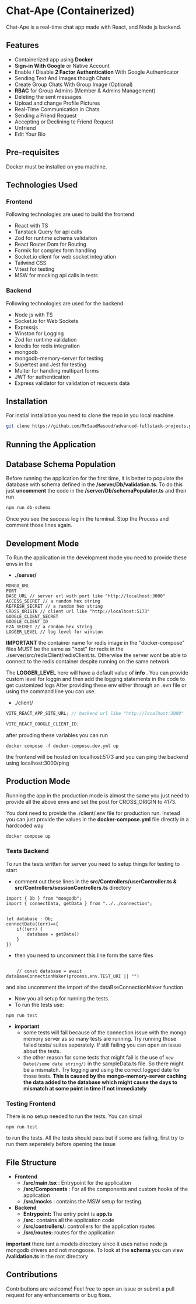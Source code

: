 # Chat-Ape (Containerized)

Chat-Ape is a real-time chat app made with React, and Node js backend.

## Features

- Containerized app using **Docker**
- **Sign-in With Google** or Native Account
- Enable / Disable **2 Factor Authentication** With Google Authenticator
- Sending Text And Images though Chats
- Create Group Chats With Group Image (Optional)
- **RBAC** for Group Admins (Member & Admins Management)
- Deleting the sent messages
- Upload and change Profile Pictures
- Real-Time Communication in Chats
- Sending a Friend Request
- Accepting or Declining te Friend Request
- Unfriend
- Edit Your Bio

## Pre-requisites

Docker must be installed on you machine.

## Technologies Used

### Frontend

Following technologies are used to build the frontend

- React with TS
- Tanstack Query for api calls
- Zod for runtime schema validaiton
- React Router Dom for Routing
- Formik for complex form handling
- Socket.io client for web socket integration
- Tailwind CSS
- Vitest for testing
- MSW for mocking api calls in tests

### Backend

Following technologies are used for the backend

- Node js with TS
- Socket.io for Web Sockets
- Expressjs
- Winston for Logging
- Zod for runtime validation
- Ioredis for redis integration
- mongodb
- mongodb-memory-server for testing
- Supertest and Jest for testing
- Multer for handling multipart forms
- JWT for authentication
- Express validator for validation of requests data

## Installation

For instial installation you need to clone the repo in you local machine.

```bash
git clone https://github.com/MrSaadMasood/advanced-fullstack-projects.git
```

## Running the Application

## Database Schema Population

Before running the application for the first time, it is better to populate the database with schema defined in the **/server/Db/validation.ts**.
To do this just **uncomment** the code in the **/server/Db/schemaPopulator.ts** and then run

```js
npm run db-schema
```

Once you see the success log in the terminal. Stop the Process and comment those lines again.

## Development Mode

To Run the application in the development mode you need to provide these envs in the

- **./server/**

```
MONGO_URL
PORT
BASE_URL // server url with port like "http://localhost:3000"
ACCESS_SECRET // a random hex string
REFRESH_SECRET // a random hex string
CROSS_ORIGIN // client url like "http://localhost:5173"
GOOGLE_CLIENT_SECRET
GOOGLE_CLIENT_ID
F2A_SECRET // a random hex string
LOGGER_LEVEL // log level for winston
```

**IMPORTANT** the container name for redis image in the "docker-compose" files
MUST be the same as "host" for redis in the ./server/src/redisClient/redisClient.ts.
Otherwise the server wont be able to connect to the redis container despite running
on the same network

The **LOGGER_LEVEL** here will have a default value of **info** . You can provide custom level for loggin and then add the logging statements in the code to get customized logs
After providing these env either through an .evn file or using the command line you can use.

- ./client/

```js
VITE_REACT_APP_SITE_URL; // backend url like "http://localhost:3000"

VITE_REACT_GOOGLE_CLIENT_ID;
```

after provding these variables you can run

```
docker compose -f docker-compose.dev.yml up
```

the frontend will be hosted on localhost:5173 and you can ping the backend using
localhost:3000/ping

## Production Mode

Running the app in the production mode is almost the same you just need to
provide all the above envs and set the post for CROSS_ORIGIN to 4173.

You dont need to provide the ./client/.env file for production run. Instead you can just
provide the values in the **docker-compose.yml** file directly in a hardcoded way

```js
docker compose up
```

### Tests Backend

To run the tests written for server you need to setup things for testing to start

- comment out these lines in the **src/Controllers/userController.ts & src/Controllers/sessionControllers.ts** directory

```
import { Db } from "mongodb";
import { connectData, getData } from "../../connection";


let database : Db;
connectData((err)=>{
    if(!err) {
        database = getData()
    }
})

```

- then you need to uncomment this line form the same files

```

    // const database = await dataBaseConnectionMaker(process.env.TEST_URI || "")

```

and also uncomment the import of the dataBseConnectionMaker function

- Now you all setup for running the tests.
- To run the tests use:

```
npm run test
```

- **important**
  - some tests will fail because of the connection issue with the mongo memory server as so many tests are running. Try running those failed tests/ suites seperately. If still failing you can open an issue about the tests.
  - the other reason for some tests that might fail is the use of `new Date(/some date string/)` in the sampleData.ts file. So there might be a mismatch. Try logging and using the correct logged date for those tests. **This is caused by the mongo-memory-server caching the data added to the database which might cause the days to mismatch at some point in time if not immediately**

### Testing Frontend

There is no setup needed to run the tests. You can simpl

```
npm run test
```

to run the tests. All the tests should pass but if some are failing, first try to run them seperately before opening the issue

## File Structure

- **Frontend**
  - **/src/main.tsx** : Entrypoint for the application
  - **/src/Components** : For all the components and custom hooks of the application
  - **/src/mocks** : contains the MSW setup for testing.
- **Backend**
  - **Entrypoint:** The entry point is **app.ts**
  - **/src:** contains all the application code
  - **/src/controllers/:** controllers for the application routes
  - **/src/routes:** routes for the application

**important** there isnt a models directory since it uses native node js mongodb drivers and not mongoose. To look at the **schema** you can view **/validation.ts** in the root directory

## Contributions

Contributions are welcome! Feel free to open an issue or submit a pull request for any enhancements or bug fixes.
